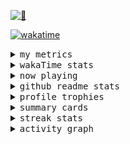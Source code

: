 [![🐙](https://hits.seeyoufarm.com/api/count/incr/badge.svg?url=https%3A%2F%2Fgithub.com%2Fktnkk%2Fhit-counter&count_bg=%23070707&title_bg=%23070707&icon=&icon_color=%23E7E7E7&title=visitors&edge_flat=true)](https://hits.seeyoufarm.com)

[![wakatime](https://wakatime.com/badge/user/43ee8060-219a-4cc8-b7a0-9a681ab5a8a7.svg)](https://wakatime.com/@43ee8060-219a-4cc8-b7a0-9a681ab5a8a7)

<details>
  <summary> <samp>my metrics</samp></summary>
  
  <br>
  
 ![🐳](https://github.com/kkhys/kkhys/blob/main/github-metrics.svg)
  
  ***
</details>

<details>
  <summary> <samp>wakaTime stats</samp></summary>
  
  <br>
  
<!--START_SECTION:waka-->
![Code Time](http://img.shields.io/badge/Code%20Time-196%20hrs%2024%20mins-blue)

**🐱 My GitHub Data** 

> 🏆 616 Contributions in the Year 2023
 > 
> 📦 4.9 MB Used in GitHub's Storage 
 > 
> 💼 Opted to Hire
 > 
> 📜 3 Public Repositories 
 > 
> 🔑 54 Private Repositories  
 > 
**I'm an Early 🐤** 

```text
🌞 Morning      931 commits       ████████░░░░░░░░░░░░░░░░░   35.45 % 
🌆 Daytime      623 commits       ██████░░░░░░░░░░░░░░░░░░░   23.72 % 
🌃 Evening      954 commits       █████████░░░░░░░░░░░░░░░░   36.33 % 
🌙 Night        118 commits       █░░░░░░░░░░░░░░░░░░░░░░░░   04.49 % 

```
📅 **I'm Most Productive on Thursday** 

```text
Monday         481 commits       ████░░░░░░░░░░░░░░░░░░░░░   18.32 % 
Tuesday        470 commits       ████░░░░░░░░░░░░░░░░░░░░░   17.90 % 
Wednesday      455 commits       ████░░░░░░░░░░░░░░░░░░░░░   17.33 % 
Thursday       505 commits       ████░░░░░░░░░░░░░░░░░░░░░   19.23 % 
Friday         381 commits       ███░░░░░░░░░░░░░░░░░░░░░░   14.51 % 
Saturday       206 commits       ██░░░░░░░░░░░░░░░░░░░░░░░   07.84 % 
Sunday         128 commits       █░░░░░░░░░░░░░░░░░░░░░░░░   04.87 % 

```


📊 **This Week I Spent My Time On** 

```text
⌚︎ Time Zone: Asia/Tokyo

💬 Programming Languages: 
Other                    44 hrs 35 mins      ████████████████████░░░░░   80.21 % 
TypeScript               5 hrs 47 mins       ██░░░░░░░░░░░░░░░░░░░░░░░   10.43 % 
Ruby                     3 hrs 38 mins       █░░░░░░░░░░░░░░░░░░░░░░░░   06.54 % 
Slim                     27 mins             ░░░░░░░░░░░░░░░░░░░░░░░░░   00.84 % 
Java                     18 mins             ░░░░░░░░░░░░░░░░░░░░░░░░░   00.56 % 

🔥 Editors: 
Browser                  44 hrs 35 mins      ████████████████████░░░░░   80.21 % 
WebStorm                 6 hrs 13 mins       ██░░░░░░░░░░░░░░░░░░░░░░░   11.19 % 
RubyMine                 4 hrs 20 mins       ██░░░░░░░░░░░░░░░░░░░░░░░   07.80 % 
IntelliJ                 26 mins             ░░░░░░░░░░░░░░░░░░░░░░░░░   00.80 % 

💻 Operating System: 
Mac                      55 hrs 36 mins      █████████████████████████   100.00 % 
Windows                  0 secs              ░░░░░░░░░░░░░░░░░░░░░░░░░   00.00 % 

```


 Last Updated on 2023/02/11 18:33:50 UTC
<!--END_SECTION:waka-->
  
  ***
</details>


<details>
  <summary> <samp>now playing</samp></summary>
  
  <br>
 
 [![🐟](https://spotify-github-profile.vercel.app/api/view?uid=31ryofms4dnv7mrohhepo4c4zgqu&cover_image=true&theme=default&show_offline=false&background_color=121212&bar_color=53b14f&bar_color_cover=false)](https://open.spotify.com/user/31ryofms4dnv7mrohhepo4c4zgqu)
  
  ***
</details>

<details>
  <summary> <samp>github readme stats</samp></summary>
  
  <br>
  
 <p align="left"> 
  <img alt="🐠" src="https://github-readme-stats.vercel.app/api?username=kkhys&count_private=true&show_icons=true&theme=dark&include_all_commits=true" />
  <img alt="🐟" src="https://github-readme-stats.vercel.app/api/top-langs/?username=kkhys&layout=compact&theme=dark&langs_count=10&hide=HTML,CSS,SCSS" />
</p>
  
  ***
</details>

<details>
  <summary> <samp>profile trophies</samp></summary>
  
  <br>
  
  [![🐬](https://github-profile-trophy.vercel.app/?username=kkhys&rank=SECRET,SSS,SS,S,AAA,AA,A&theme=darkhub&row=1&margin-w=10&no-bg=true)](https://github.com/ryo-ma/github-profile-trophy)
  
  ***
</details>

<details>
  <summary> <samp>summary cards</samp></summary>
  
  <br>
  
  ![🐋](https://github-profile-summary-cards.vercel.app/api/cards/profile-details?username=kkhys&theme=github_dark)
  ![🦑](https://github-profile-summary-cards.vercel.app/api/cards/repos-per-language?username=kkhys&theme=github_dark)
  ![🦭](https://github-profile-summary-cards.vercel.app/api/cards/most-commit-language?username=kkhys&theme=github_dark)
  ![🦀](https://github-profile-summary-cards.vercel.app/api/cards/stats?username=kkhys&theme=github_dark)
  ![🦈](https://github-profile-summary-cards.vercel.app/api/cards/productive-time?username=kkhys&theme=github_dark)
  
  ***
</details>

<details>
  <summary> <samp>streak stats</samp></summary>
  
  <br>
  
  [![🐠](http://github-readme-streak-stats.herokuapp.com?user=kkhys&theme=dark)](https://git.io/streak-stats)
  
  ***
</details>

<details>
  <summary> <samp>activity graph</samp></summary>
  
  <br>
  
  [![🐡](https://github-readme-activity-graph.cyclic.app/graph?username=kkhys&theme=xcode)](https://github.com/ashutosh00710/github-readme-activity-graph)
  
  ***
</details>
